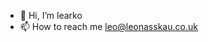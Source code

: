 - 👋 Hi, I’m learko
- 📫 How to reach me leo@leonasskau.co.uk

<!---
learkonas/learkonas is a ✨ special ✨ repository because its `README.md` (this file) appears on your GitHub profile.
You can click the Preview link to take a look at your changes.
--->
